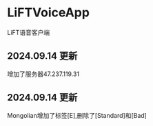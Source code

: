 # LiFTVoiceApp
LiFT语音客户端

## 2024.09.14 更新
增加了服务器47.237.119.31

## 2024.09.14 更新
Mongolian增加了标签[E],删除了[Standard]和[Bad]
